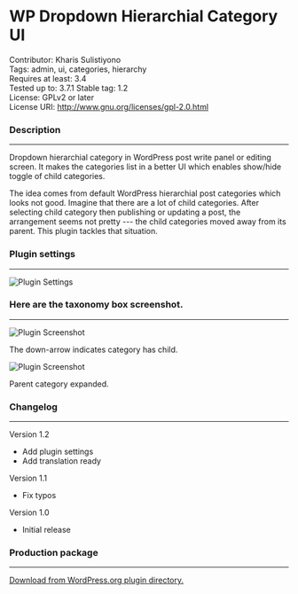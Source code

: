 # WP Dropdown Hierarchial Category UI 

Contributor: Kharis Sulistiyono  
Tags: admin, ui, categories, hierarchy  
Requires at least: 3.4  
Tested up to: 3.7.1 
Stable tag: 1.2  
License: GPLv2 or later  
License URI: http://www.gnu.org/licenses/gpl-2.0.html



### Description
---

Dropdown hierarchial category in WordPress post write panel or editing screen. It makes the categories list in a better UI which enables show/hide toggle of child categories.


The idea comes from default WordPress hierarchial post categories which looks not good. Imagine that there are a lot of child categories. After selecting child category then publishing or updating a post, the arrangement seems not pretty --- the child categories moved away from its parent. This plugin tackles that situation.


### Plugin settings
---

<img src="https://raw.github.com/kharissulistiyo/WPDropdownHierarchialCategoryUI/gh-pages/assets/images/screenshot-3.png" alt="Plugin Settings" />

### Here are the taxonomy box screenshot.
---

<img src="https://raw.github.com/kharissulistiyo/WPDropdownHierarchialCategoryUI/gh-pages/assets/images/screenshot-1.png" alt="Plugin Screenshot" />

The down-arrow indicates category has child.

<img src="https://raw.github.com/kharissulistiyo/WPDropdownHierarchialCategoryUI/gh-pages/assets/images/screenshot-2.png" alt="Plugin Screenshot" />

Parent category expanded.


### Changelog
---

Version 1.2

- Add plugin settings
- Add translation ready


Version 1.1

- Fix typos


Version 1.0 

- Initial release

### Production package
---

<a href="http://wordpress.org/support/plugin/wp-dropdown-hierarchial-category-ui" target="_blank">Download from WordPress.org plugin directory.</a>